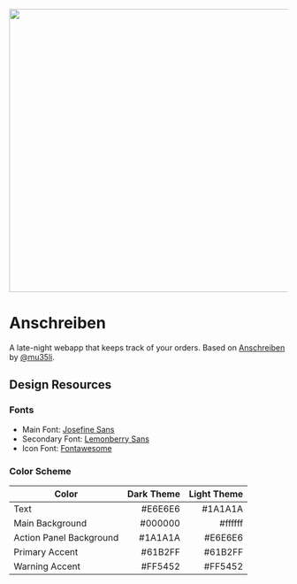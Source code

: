 <p align="center">
  <img width="512" height="512" src="http://www.fillmurray.com/460/300">
</p>

# Anschreiben
A late-night webapp that keeps track of your orders. Based on [Anschreiben](https://github.com/mu35li/anschreiben) by [@mu35li](https://github.com/mu35li).

## Design Resources

### Fonts

* Main Font: [Josefine Sans]()
* Secondary Font: [Lemonberry Sans]()
* Icon Font: [Fontawesome]()

### Color Scheme

| Color                   | Dark Theme | Light Theme |
| ----------------------- |-----------:|------------:|
| Text                    |    #E6E6E6 |     #1A1A1A |
| Main Background         |    #000000 |     #ffffff |
| Action Panel Background |    #1A1A1A |     #E6E6E6 |
| Primary Accent          |    #61B2FF |     #61B2FF |
| Warning Accent          |    #FF5452 |     #FF5452 |
